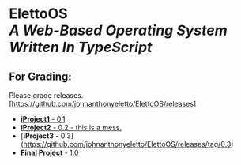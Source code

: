 # ElettoOS <br/> *A Web-Based Operating System Written In TypeScript*

## For Grading:
Please grade releases.
<br/>
[https://github.com/johnanthonyeletto/ElettoOS/releases]
<br/>
* [**iProject1** - 0.1](https://github.com/johnanthonyeletto/ElettoOS/releases/tag/0.1)
* [**iProject2** - 0.2 - this is a mess.](https://github.com/johnanthonyeletto/ElettoOS/releases/tag/0.2)
* [**iProject3** - 0.3] (https://github.com/johnanthonyeletto/ElettoOS/releases/tag/0.3)
* **Final Project** - 1.0
